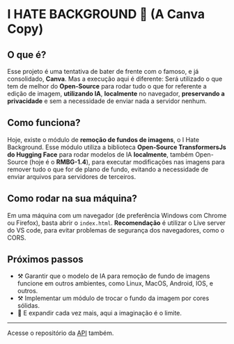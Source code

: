 
# I HATE BACKGROUND 🌹 (A Canva Copy)

## O que é?
Esse projeto é uma tentativa de bater de frente com o famoso, e já consolidado, **Canva**. Mas a execução aqui é diferente: Será utilizado o que tem de melhor do **Open-Source** para rodar tudo o que for referente a edição de imagem, **utilizando IA**, **localmente** no navegador, **preservando a privacidade** e sem a necessidade de enviar nada a servidor nenhum.

## Como funciona?
Hoje, existe o módulo de **remoção de fundos de imagens**, o I Hate Background. Esse módulo utiliza a biblioteca **Open-Source TransformersJs do Hugging Face** para rodar modelos de IA **localmente**, também Open-Source (hoje é o **RMBG-1.4**), para executar modificações nas imagens para remover tudo o que for de plano de fundo, evitando a necessidade de enviar arquivos para servidores de terceiros.

## Como rodar na sua máquina?
Em uma máquina com um navegador (de preferência Windows com Chrome ou Firefox), basta abrir o `index.html`. **Recomendação** é utilizar o Live server do VS code, para evitar problemas de segurança dos navegadores, como o CORS.

## Próximos passos
- ⚒️ Garantir que o modelo de IA para remoção de fundo de imagens funcione em outros ambientes, como Linux, MacOS, Android, IOS, e outros.
- ⚒️ Implementar um módulo de trocar o fundo da imagem por cores sólidas.
- 🚀 E expandir cada vez mais, aqui a imaginação é o limite.

---

Acesse o repositório da [API](https://github.com/LuSrodri/canva-copy-api) também.